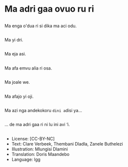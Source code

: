 # Ma adri gaa ovuo ru ri

##
Ma enga o'dua ri si dika
ma aci odu.

##
Ma yi dri.

##
Ma eja asi.

##
Ma afa emvu alia ri osa.

##
Ma joale we.

##
Ma afajo yi oji.

##
Ma azi nga andekokoru `dini a`disi ya…

##
... de ma adri gaa ri ni
lu ini avi ‘i.

##
* License: [CC-BY-NC]
* Text: Clare Verbeek, Thembani Dladla, Zanele Buthelezi
* Illustration: Mlungisi Dlamini
* Translation: Doris Maandebo
* Language: lgg
